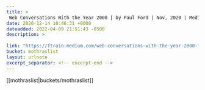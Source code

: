 ```yaml
---
title: > 
 Web Conversations With the Year 2000 | by Paul Ford | Nov, 2020 | Medium
date: 2020-12-14 10:46:31 +0000
dateadded: 2022-04-09 21:51:43 -0500
description: > 
 
link: "https://ftrain.medium.com/web-conversations-with-the-year-2000-f0c40fb8b19c"
bucket: mothraslist
layout: urlnote
excerpt_separator: <!-- excerpt-end -->
--- 
```

 <!-- excerpt-end -->[[mothraslist|buckets/mothraslist]]
